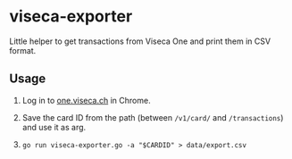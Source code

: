# viseca-exporter

Little helper to get transactions from Viseca One and print them in CSV format.

## Usage

1. Log in to [one.viseca.ch](https://one.viseca.ch) in Chrome.
1. Save the card ID from the path (between `/v1/card/` and `/transactions`) and use it as arg.

1.  ```
    go run viseca-exporter.go -a "$CARDID" > data/export.csv
    ```



